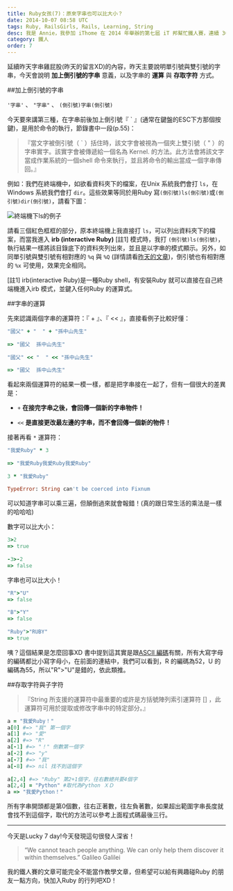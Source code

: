 ```yaml
---
title: Ruby女孩(7)：原來字串也可以比大小？
date: 2014-10-07 08:58 UTC
tags: Ruby, RailsGirls, Rails, Learning, String
desc: 我是 Annie，我參加 iThome 在 2014 年舉辦的第七屆 iT 邦幫忙鐵人賽，連續 30 天不中斷地記錄自己學習 Ruby 的歷程，這一系列 30 篇文章，推薦給跟我一樣初學 Ruby 約半年的朋友參考。
category: 鐵人
order: 7
---
```


延續昨天字串雞屁股(昨天的留言XD)的內容，昨天主要說明單引號與雙引號的字串，今天會說明 **加上倒引號的字串** 意義，以及字串的 **運算** 與 **存取字符** 方式。

##加上倒引號的字串

`'字串'` 、 `"字串"` 、 `(倒引號)字串(倒引號)`

今天要來講第三種，在字串前後加上倒引號『 ` 』(通常在鍵盤的ESC下方那個按鍵)，是用於命令的執行，節錄書中一段(p.55)：

> 『當文字被倒引號（ ` ）括住時，該文字會被視為一個夾上雙引號（ " ）的字串實字。該實字會被傳遞給一個名為 Kernel. 的方法。此方法會將該文字當成作業系統的一個shell 命令來執行，並且將命令的輸出當成一個字串傳回。』

例如：我們在終端機中，如欲看資料夾下的檔案，在Unix 系統我們會打 `ls`，在Windows 系統我們會打 `dir`。這些效果等同於用Ruby 寫`(倒引號)ls(倒引號)`或`(倒引號)dir(倒引號)`，請看下圖：

![終端機下ls的例子](http://ithelp.ithome.com.tw/upload/images/20141007/201410072211475433f4a3a742a_resize_600.jpg)

請看三個紅色框框的部分，原本終端機上我直接打 `ls`，可以列出資料夾下的檔案，而當我進入 **irb (interactive Ruby)** [註1] 模式時，我打 `(倒引號)ls(倒引號)`，執行結果一樣將該目錄底下的資料夾列出來，並且是以字串的模式顯示。另外，如同單引號與雙引號有相對應的 `%q` 與 `%Q` (詳情請看[昨天的文章](/ironman/2014-10-06-ruby-girl-6-ruby-string-intro.html))，倒引號也有相對應的 `%x` 可使用，效果完全相同。

[註1] irb(interactive Ruby)是一種Ruby shell，有安裝Ruby 就可以直接在自己終端機進入irb 模式，並鍵入任何Ruby 的運算式。

##字串的運算

先來認識兩個字串的運算符：『 + 』、『 << 』，直接看例子比較好懂：

~~~ruby
"國父" + "  " + "孫中山先生"  
  
=> "國父  孫中山先生"  
  
"國父" << "  " << "孫中山先生"  
  
=> "國父  孫中山先生"  
~~~

看起來兩個運算符的結果一模一樣，都是把字串接在一起了，但有一個很大的差異是：

- `+` **在接完字串之後，會回傳一個新的字串物件！**

- `<<` **是直接更改最左邊的字串，而不會回傳一個新的物件！**

接著再看 `*` 運算符：

~~~ruby
"我愛Ruby" * 3  
  
=> "我愛Ruby我愛Ruby我愛Ruby"  
  
3 * "我愛Ruby"  
  
TypeError: String can't be coerced into Fixnum  
~~~

可以知道字串可以乘三遍，但顛倒過來就會報錯！(真的跟日常生活的乘法是一樣的哈哈哈)

數字可以比大小：

~~~ruby
3>2  
=> true  
  
-3>-2  
=> false  
~~~

字串也可以比大小！

~~~ruby
"R">"U"  
=> false  
  
"B">"Y"  
=> false  
  
"Ruby">"RUBY"  
=> true  
~~~

咦？這個結果是怎麼回事XD 書中提到這其實是跟[ASCII 編碼](http://zh.wikipedia.org/wiki/ASCII)有關，所有大寫字母的編碼都比小寫字母小，在前面的連結中，我們可以看到，R 的編碼為52，U 的編碼為55，所以"R">"U"是錯的，依此類推。

##存取字符與子字符

> 『String 所支援的運算符中最重要的或許是方括號陣列索引運算符 [] ，此運算符可用於提取或修改字串中的特定部分。』

~~~ruby
a = "我愛Ruby！"  
a[0] #=> "我" 第一個字  
a[1] #=> "愛"  
a[2] #=> "R"  
a[-1] #=> "！" 倒數第一個字  
a[-2] #=> "y"  
a[-7] #=> "我"  
a[-8] #=> nil 找不到這個字  
  
a[2,4] #=> "Ruby" 第2+1個字，往右數總共要4個字  
a[2,4] = "Python" #取代為Python ＸＤ  
a => "我愛Python！"  
~~~

所有字串開頭都是第0個數，往右正著數，往左負著數，如果超出範圍字串長度就會找不到這個字，取代的方法可以參考上面程式碼最後三行。

---

今天是Lucky 7 day!今天發現這句很發人深省！

> “We cannot teach people anything. We can only help them discover it within themselves.” Galileo Galilei

我的鐵人賽的文章可能完全不能當作教學文章，但希望可以給有興趣碰Ruby 的朋友一點方向，快加入Ruby 的行列吧XD！
